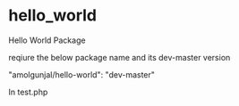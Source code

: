 # hello_world
Hello World Package

reqiure the below package name and its dev-master version

"amolgunjal/hello-world": "dev-master"

In test.php

<?php 
require_once __DIR__ . '/vendor/autoload.php'; // Autoload files using Composer autoload

use HelloWorld\HelloWorld;

echo HelloWorld::world();

?>
